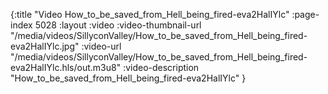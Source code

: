 {:title "Video How_to_be_saved_from_Hell_being_fired-eva2HalIYlc" :page-index 5028 :layout :video :video-thumbnail-url "/media/videos/SillyconValley/How_to_be_saved_from_Hell_being_fired-eva2HalIYlc.jpg" :video-url "/media/videos/SillyconValley/How_to_be_saved_from_Hell_being_fired-eva2HalIYlc.hls/out.m3u8" :video-description "How_to_be_saved_from_Hell_being_fired-eva2HalIYlc" }
